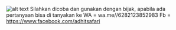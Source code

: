 ![alt text](?raw=true)
Silahkan dicoba dan gunakan dengan bijak, apabila ada pertanyaan bisa di tanyakan ke WA = wa.me//6282123852983
 Fb = https://www.facebook.com/adhitsafari
